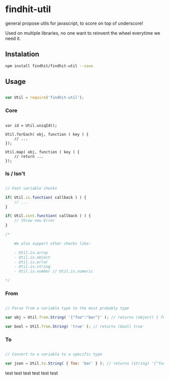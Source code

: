 findhit-util
============

general propose utils for javascript, to score on top of underscore!

Used on multiple libraries, no one want to reinvent the wheel everytime we need it.

## Instalation

```bash
npm install findhit/findhit-util --save
```

## Usage

```js

var Util = require('findhit-util');

```

### Core
```

var id = Util.uniqId();

Util.forEach( obj, function ( key ) {
	// ...
});

Util.map( obj, function ( key ) {
	// return ...
});

```

### Is / Isn't

```js

// Fast variable checks

if( Util.is.function( callback ) ) {
	// ...
}

if( Util.isnt.function( callback ) ) {
	// throw new Error
}

/*

	We also support other checks like:

	- Util.is.array
	- Util.is.object
	- Util.is.error
	- Util.is.string
	- Util.is.number // Util.is.numeric

*/

```

### From

```js

// Parse from a variable type to the most probably type

var obj = Util.from.String( '{"foo":"bar"}' ); // returns (object) { foo: 'bar' }

var bool = Util.from.String( 'true' ); // returns (bool) true

```

### To

```js

// Convert to a variable to a specific type

var json = Util.to.String( { foo: 'bar' } ); // returns (string) '{"foo":"bar"}'


```
test
test
test
test
test
test
